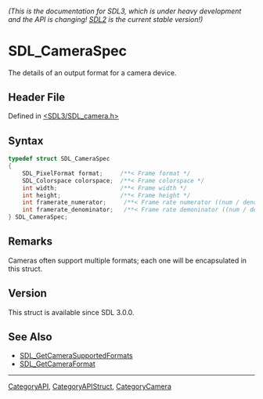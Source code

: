 ###### (This is the documentation for SDL3, which is under heavy development and the API is changing! [SDL2](https://wiki.libsdl.org/SDL2/) is the current stable version!)
# SDL_CameraSpec

The details of an output format for a camera device.

## Header File

Defined in [<SDL3/SDL_camera.h>](https://github.com/libsdl-org/SDL/blob/main/include/SDL3/SDL_camera.h)

## Syntax

```c
typedef struct SDL_CameraSpec
{
    SDL_PixelFormat format;     /**< Frame format */
    SDL_Colorspace colorspace;  /**< Frame colorspace */
    int width;                  /**< Frame width */
    int height;                 /**< Frame height */
    int framerate_numerator;     /**< Frame rate numerator ((num / denom) == FPS, (denom / num) == duration in seconds) */
    int framerate_denominator;   /**< Frame rate demoninator ((num / denom) == FPS, (denom / num) == duration in seconds) */
} SDL_CameraSpec;
```

## Remarks

Cameras often support multiple formats; each one will be encapsulated in
this struct.

## Version

This struct is available since SDL 3.0.0.

## See Also

- [SDL_GetCameraSupportedFormats](SDL_GetCameraSupportedFormats)
- [SDL_GetCameraFormat](SDL_GetCameraFormat)

----
[CategoryAPI](CategoryAPI), [CategoryAPIStruct](CategoryAPIStruct), [CategoryCamera](CategoryCamera)

